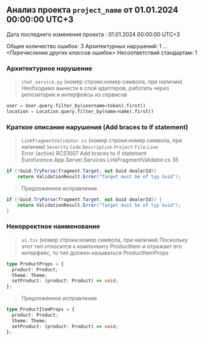 Анализ проекта ```project_name``` от 01.01.2024 00:00:00 UTC+3 
---
Дата последнего изменения проекта : 01.01.2024 00:00:00 UTC+3

Общее количество ошибок: 3
Архитектурных нарушений: 1
... _<Перечисление других классов ошибок>_
Несоответствий стандартам: 1 

### Архитектурное нарушение
> `chat_service.py` (номер строки:номер символа, при наличии)
>  Необходимо вынести в слой адаптеров, работать через репозитории и интерфейсы из сервисов

```python
user = User.query.filter_by(username=token).first()
location = Location.query.filter_by(name=name).first()
```

### Краткое описание нарушения (Add braces to if statement)
> `LinkFragmentValidator.cs` (номер строки:номер символа, при наличии)
> `Severity`	`Code`	`Description`	`Project`	`File`	`Line`	
> Error (active)	RCS1007	Add braces to if statement	Eurofurence.App.Server.Services	LinkFragmentValidator.cs    35

```csharp
if (!Guid.TryParse(fragment.Target, out Guid dealerId))
    return ValidationResult.Error("Target must be of typ Guid");
```
> Предложенное исправление

```csharp
if (!Guid.TryParse(fragment.Target, out Guid dealerId)) {
    return ValidationResult.Error("Target must be of typ Guid");
}
```

### Некорректное наименование
> `ui.tsx` (номер строки:номер символа, при наличии)
> Поскольку этот тип относится к компоненту ProductItem и отражает его интерфейс, то тип должен называться ProductItemProps

```ts
type ProductProps = {
  product: Product;
  theme: Theme;
  setProduct: (product: Product) => void;
};
```

> Предложенное исправление

```ts
type ProductItemProps = {
  product: Product;
  theme: Theme;
  setProduct: (product: Product) => void;
};
```